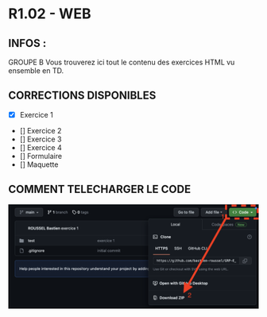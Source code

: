 # R1.02 - WEB

## INFOS :
GROUPE B
Vous trouverez ici tout le contenu des exercices HTML vu ensemble en TD.

## CORRECTIONS DISPONIBLES
- [x] Exercice 1
- [] Exercice 2
- [] Exercice 3
- [] Exercice 4
- [] Formulaire
- [] Maquette

## COMMENT TELECHARGER LE CODE
![COMMENT TELECHARGER LE CODE](https://github.com/bastien-roussel/BUT1-GB-TD-WEB/blob/main/assets/tuto_dl_code.png)